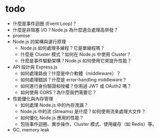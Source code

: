 

# todo
* 什麼是事件迴圈 (Event Loop)？
* 什麼是非阻塞 I/O？Node.js 為什麼適合處理高併發？
* promise
* Node.js 的架構與運行原理
  * Node.js 如何處理多線程？它是單線程嗎？
  * 什麼是 Cluster 模式？如何在 Node.js 中使用 Cluster？
  * 什麼是事件驅動架構？Node.js 如何使用它來提升性能？
*  API 設計與 Express.js
   *  如何處理路由？什麼是中介軟體（middleware）？
   * 如何處理錯誤？什麼是 error-handling middleware？
   * 如何進行身份驗證和授權？你用過 JWT 或 OAuth2 嗎？
   * 如何使用 CORS？為什麼我們需要它？
* 性能優化與內存管理
  * 如何處理 Node.js 中的內存洩漏？
  * Node.js 中的流 (Streams) 是什麼？如何使用流來處理大文件？
  * 如何優化 Node.js 應用的性能？
  * 包括事件迴圈、異步操作、Cluster 模式、使用緩存（如 Redis）等。
* GC, memory leak